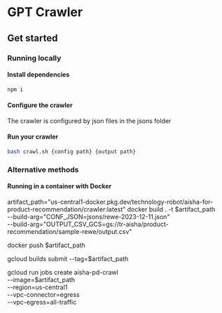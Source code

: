 # GPT Crawler

## Get started

### Running locally

#### Install dependencies

```sh
npm i
```

#### Configure the crawler

The crawler is configured by json files in the jsons folder

#### Run your crawler

```sh
bash crawl.sh {config path} {output path}
```

### Alternative methods

#### Running in a container with Docker

artifact_path="us-central1-docker.pkg.dev/technology-robot/aisha-for-product-recommendation/crawler:latest"
docker build . -t $artifact_path \
    --build-arg="CONF_JSON=jsons/rewe-2023-12-11.json" \
    --build-arg="OUTPUT_CSV_GCS=gs://tr-aisha/product-recommendation/sample-rewe/output.csv"

docker push $artifact_path

gcloud builds submit --tag=$artifact_path

gcloud run jobs create aisha-pd-crawl \
    --image=$artifact_path \
    --region=us-central1 \
    --vpc-connector=egress \
    --vpc-egress=all-traffic
